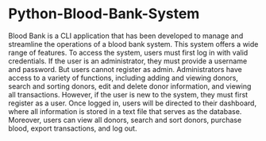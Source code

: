 # Python-Blood-Bank-System
Blood Bank is a CLI application that has been developed to manage and streamline the operations of a blood bank system. This system offers a wide range of features. To access the system, users must first log in with valid credentials. If the user is an administrator, they must provide a username and password. But users cannot register as admin. Administrators have access to a variety of functions, including adding and viewing donors, search and sorting donors, edit and delete donor information, and viewing all transactions. However, if the user is new to the system, they must first register as a user. Once logged in, users will be directed to their dashboard, where all information is stored in a text file that serves as the database. Moreover, users can view all donors, search and sort donors, purchase blood, export transactions, and log out.
